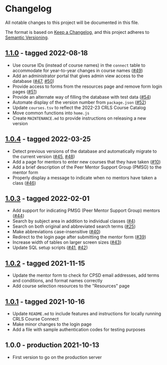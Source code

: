 # Changelog

All notable changes to this project will be documented in this file.

The format is based on [Keep a Changelog](https://keepachangelog.com/en/1.0.0/),
and this project adheres to [Semantic Versioning](https://semver.org/spec/v2.0.0.html).

## [1.1.0](https://github.com/jadebuckwalter/course-connect/releases/tag/v1.1.0) - tagged 2022-08-18
- Use course IDs (instead of course names) in the `connect` table to accommodate for year-to-year changes in course names ([#49](https://github.com/jadebuckwalter/course-connect/issues/49))
- Add an administrator portal that gives admin view access to the database ([#47](https://github.com/jadebuckwalter/course-connect/issues/47), [#50](https://github.com/jadebuckwalter/course-connect/pull/50))
- Provide access to forms from the resources page and remove form login pages ([#51](https://github.com/jadebuckwalter/course-connect/issues/51))
- Provide an alternate way of filling the database with test data ([#54](https://github.com/jadebuckwalter/course-connect/issues/54))
- Automate display of the version number from `package.json` ([#52](https://github.com/jadebuckwalter/course-connect/issues/52))
- Update `courses.tsv` to reflect the 2022-23 CRLS Course Catalog
- Move common functions into `home.js`
- Create `MAINTENANCE.md` to provide instructions on releasing a new version

## [1.0.4](https://github.com/jadebuckwalter/course-connect/releases/tag/v1.0.4) - tagged 2022-03-25
- Detect previous versions of the database and automatically migrate to the current version ([#45](https://github.com/jadebuckwalter/course-connect/issues/45), [#48](https://github.com/jadebuckwalter/course-connect/pull/48))
- Add a page for mentors to enter new courses that they have taken ([#10](https://github.com/jadebuckwalter/course-connect/issues/10))
- Add a brief description of the Peer Mentor Support Group (PMSG) to the mentor form
- Properly display a message to indicate when no mentors have taken a class ([#46](https://github.com/jadebuckwalter/course-connect/issues/46))

## [1.0.3](https://github.com/jadebuckwalter/course-connect/releases/tag/v1.0.3) - tagged 2022-02-01
- Add support for indicating PMSG (Peer Mentor Support Group) mentors ([#44](https://github.com/jadebuckwalter/course-connect/pull/44))
- Search by subject area in addition to individual classes ([#4](https://github.com/jadebuckwalter/course-connect/issues/4))
- Search on both original and abbreviated search terms ([#25](https://github.com/jadebuckwalter/course-connect/issues/25))
- Make abbreviations case-insensitive ([#40](https://github.com/jadebuckwalter/course-connect/issues/40))
- Redirect to the login page after submitting the mentor form ([#39](https://github.com/jadebuckwalter/course-connect/issues/39))
- Increase width of tables on larger screen sizes ([#43](https://github.com/jadebuckwalter/course-connect/issues/43))
- Update SQL setup scripts ([#41](https://github.com/jadebuckwalter/course-connect/pull/41), [#42](https://github.com/jadebuckwalter/course-connect/pull/42))

## [1.0.2](https://github.com/jadebuckwalter/course-connect/releases/tag/v1.0.2) - tagged 2021-11-15
- Update the mentor form to check for CPSD email addresses, add terms and conditions, and format names correctly
- Add course selection resources to the "Resources" page

## [1.0.1](https://github.com/jadebuckwalter/course-connect/releases/tag/v1.0.1) - tagged 2021-10-16
- Update `README.md` to include features and instructions for locally running CRLS Course Connect
- Make minor changes to the login page
- Add a file with sample authentication codes for testing purposes

## 1.0.0 - production 2021-10-13
- First version to go on the production server
